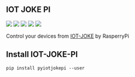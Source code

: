 ## IOT JOKE PI

[![](https://img.shields.io/pypi/dw/pyiotjokepi.svg?style=plastic)](https://pypi.org/project/pyiotjokepi/) [![](https://img.shields.io/pypi/v/pyiotjokepi.svg)](https://pypi.org/project/pyiotjokepi/) [![](https://img.shields.io/pypi/format/pyiotjokepi.svg)](https://pypi.org/project/pyiotjokepi/) [![](https://img.shields.io/pypi/status/pyiotjokepi.svg)](https://pypi.org/project/pyiotjokepi/) [![](https://img.shields.io/badge/author-Dhanush-orange.svg)](https://github.com/dazzHere)

Control your devices from [IOT-JOKE](https://iot-joker.firebaseapp.com) by RasperryPi

## Install IOT-JOKE-PI
  `pip install pyiotjokepi --user`
